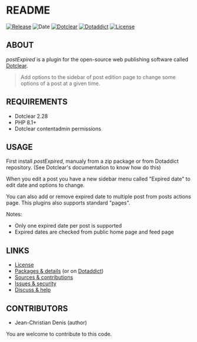 # README

[![Release](https://img.shields.io/badge/release-2023.11.04-a2cbe9.svg)](https://github.com/JcDenis/postExpired/releases)
![Date](https://img.shields.io/badge/date-2023.11.04-c44d58.svg)
[![Dotclear](https://img.shields.io/badge/dotclear-v2.28-137bbb.svg)](https://fr.dotclear.org/download)
[![Dotaddict](https://img.shields.io/badge/dotaddict-official-9ac123.svg)](https://plugins.dotaddict.org/dc2/details/postExpired)
[![License](https://img.shields.io/badge/license-GPL--2.0-ececec.svg)](https://github.com/JcDenis/postExpired/src/branch/master/LICENSE)

## ABOUT

_postExpired_ is a plugin for the open-source web publishing software called [Dotclear](https://www.dotclear.org).

> Add options to the sidebar of post edition page to change some options of a post at a given time.

## REQUIREMENTS

* Dotclear 2.28
* PHP 8.1+
* Dotclear contentadmin permissions

## USAGE

First install _postExpired_, manualy from a zip package or from 
Dotaddict repository. (See Dotclear's documentation to know how do this)

When you edit a post you have a new sidebar menu called "Expired date"
to edit date and options to change.

You can also add or remove expired date to multiple post from 
posts actions page. This plugins also supports standard "pages".

Notes:
* Only one expired date per post is supported
* Expired dates are checked from public home page and feed page

## LINKS

* [License](https://github.com/JcDenis/postExpired/src/branch/master/LICENSE)
* [Packages & details](https://github.com/JcDenis/postExpired/releases) (or on [Dotaddict](https://plugins.dotaddict.org/dc2/details/postExpired))
* [Sources & contributions](https://github.com/JcDenis/postExpired)
* [Issues & security](https://github.com/JcDenis/postExpired/issues)
* [Discuss & help](https://forum.dotclear.org/viewtopic.php?id=42305)

## CONTRIBUTORS

* Jean-Christian Denis (author)

You are welcome to contribute to this code.
